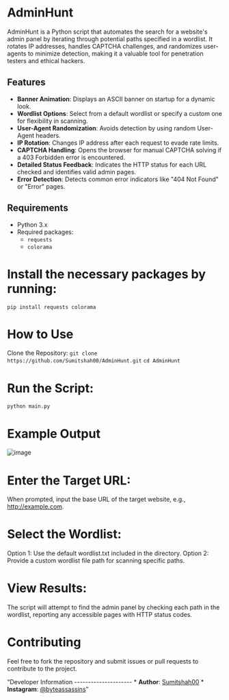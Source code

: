 # AdminHunt

AdminHunt is a Python script that automates the search for a website's admin panel by iterating through potential paths specified in a wordlist. It rotates IP addresses, handles CAPTCHA challenges, and randomizes user-agents to minimize detection, making it a valuable tool for penetration testers and ethical hackers.

## Features

- **Banner Animation**: Displays an ASCII banner on startup for a dynamic look.
- **Wordlist Options**: Select from a default wordlist or specify a custom one for flexibility in scanning.
- **User-Agent Randomization**: Avoids detection by using random User-Agent headers.
- **IP Rotation**: Changes IP address after each request to evade rate limits.
- **CAPTCHA Handling**: Opens the browser for manual CAPTCHA solving if a 403 Forbidden error is encountered.
- **Detailed Status Feedback**: Indicates the HTTP status for each URL checked and identifies valid admin pages.
- **Error Detection**: Detects common error indicators like "404 Not Found" or "Error" pages.

## Requirements

- Python 3.x
- Required packages:
  - `requests`
  - `colorama`

# Install the necessary packages by running:

```pip install requests colorama```

# How to Use
Clone the Repository:
```git clone https://github.com/Sumitshah00/AdminHunt.git```
```cd AdminHunt```

# Run the Script:

```python main.py```

# Example Output

![image](https://github.com/user-attachments/assets/07b19c06-ee2a-4d6d-b525-341c8764d675)


# Enter the Target URL:

When prompted, input the base URL of the target website, e.g., http://example.com.

# Select the Wordlist:

Option 1: Use the default wordlist.txt included in the directory.
Option 2: Provide a custom wordlist file path for scanning specific paths.

# View Results: 

The script will attempt to find the admin panel by checking each path in the wordlist, reporting any accessible pages with HTTP status codes.

# Contributing

Feel free to fork the repository and submit issues or pull requests to contribute to the project.

“Developer Information --------------------- * **Author**: [Sumitshah00](https://github.com/Sumitshah00) * **Instagram**: [@byteassassins](https://www.instagram.com/byteassassins/)”


